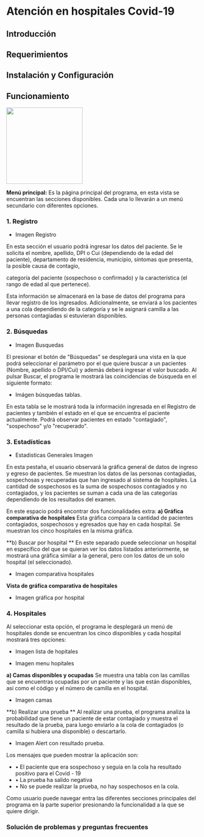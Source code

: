 # Atención en hospitales Covid-19

## Introducción

## Requerimientos

## Instalación y Configuración 

## Funcionamiento 

<img src="imagesReadme/MenuPrincipal.png" width=200>

 **Menú principal:** Es la página principal del programa, en esta vista se encuentran las secciones disponibles. Cada una lo llevarán a un menú secundario con diferentes opciones.  

### 1.	Registro  

* Imagen Registro

En esta sección el usuario podrá ingresar los datos del paciente. Se le solicita el nombre, apellido, DPI o Cui (dependiendo de la edad del paciente), departamento de residencia, municipio, síntomas que presenta, la posible causa de contagio, 

categoría del paciente (sospechoso o confirmado) y la característica (el rango de edad al que pertenece). 

Esta información se almacenará en la base de datos del programa para llevar registro de los ingresados. Adicionalmente, se enviará a los pacientes a una cola dependiendo de la categoría y se le asignará camilla a las personas contagiadas si estuvieran disponibles. 

### 2.	Búsquedas

* Imagen Busquedas

El presionar el botón de "Búsquedas" se desplegará una vista en la que podrá seleccionar el parámetro por el que quiere buscar a un pacientes (Nombre, apellido o DPI/Cui) y además deberá ingresar el valor buscado. Al pulsar Buscar, el programa le mostrará las coincidencias de búsqueda en el siguiente formato: 

* Imágen búsquedas tablas. 

En esta tabla se le mostrará toda la información ingresada en el Registro de pacientes y también el estado en el que se encuentra el paciente actualmente. Podrá observar pacientes en estado "contagiado", "sospechoso" y/o "recuperado".

### 3.	Estadísticas 
* Estadisticas Generales Imagen

En esta pestaña, el usuario observará la gráfica general de datos de ingreso y egreso de pacientes. Se muestran los datos de las personas contagiadas, sospechosas y recuperadas que han ingresado al sistema de hospitales. La cantidad de sospechosos es la suma de sospechosos contagiados y no contagiados, y los pacientes se suman a cada una de las categorías dependiendo de los resultados del examen. 

En este espacio podrá encontrar dos funcionalidades extra: 
**a)	Gráfica comparativa de hospitales**
	Esta gráfica compara la cantidad de pacientes contagiados, sospechosos y 	egresados que hay en cada hospital. Se muestran los cinco hospitales en la 	misma gráfica. 
	
**b)	Buscar por hospital **
	En este separado puede seleccionar un hospital en específico del que se 	quieran ver los datos listados anteriormente, se mostrará una gráfica similar a la general, pero con los datos de un solo hospital (el 	seleccionado).

* Imagen comparativa hospitales

**Vista de gráfica comparativa de hospitales**

* Imagen gráfica por hospital

### 4.	Hospitales

Al seleccionar esta opción, el programa le desplegará un menú de hospitales donde se encuentran los cinco disponibles y cada hospital mostrará tres opciones:

* Imagen lista de hopitales

* Imagen menu hopitales

**a)	Camas disponibles y ocupadas**
Se muestra una tabla con las camillas que se encuentras ocupadas por un paciente y las que están disponibles, así como el código y el número de 	camilla en el hospital.

* Imagen camas

**b)	Realizar una prueba **
Al realizar una prueba, el programa analiza la probabilidad que tiene un 	paciente de estar contagiado y muestra el resultado de la prueba, para 	luego enviarlo a la cola de contagiados (o camilla si hubiera una 	disponible) o descartarlo. 

* Imagen Alert con resultado prueba. 

Los mensajes que pueden mostrar la aplicación son: 

* •	El paciente que era sospechoso y seguía en la cola ha resultado positivo para el Covid - 19
* •	La prueba ha salido negativa
* •	No se puede realizar la prueba, no hay sospechosos en la cola.

Como usuario puede navegar entra las diferentes secciones principales del programa en la parte superior presionando la funcionalidad a la que se quiere dirigir.

### Solución de problemas y preguntas frecuentes 




